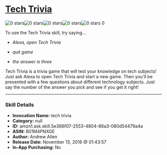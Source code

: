 # [Tech Trivia](http://alexa.amazon.com/#skills/amzn1.ask.skill.5e366f07-2553-4804-86a3-080d54479a4a)
![0 stars](../../images/ic_star_border_black_18dp_1x.png)![0 stars](../../images/ic_star_border_black_18dp_1x.png)![0 stars](../../images/ic_star_border_black_18dp_1x.png)![0 stars](../../images/ic_star_border_black_18dp_1x.png)![0 stars](../../images/ic_star_border_black_18dp_1x.png) 0

To use the Tech Trivia skill, try saying...

* *Alexa, open Tech Trivia*

* *quit game*

* *the answer is three*

Tech Trivia is a trivia game that will test your knowledge on tech subjects! Just ask Alexa to open Tech Trivia and start a new game. Then you'll be presented with a few questions about different technology subjects. Just say the number of the answer you pick and see if you get it right!

***

### Skill Details

* **Invocation Name:** tech trivia
* **Category:** null
* **ID:** amzn1.ask.skill.5e366f07-2553-4804-86a3-080d54479a4a
* **ASIN:** B01M4PNXGE
* **Author:** Andrew Allen
* **Release Date:** November 13, 2016 @ 01:43:57
* **In-App Purchasing:** No
